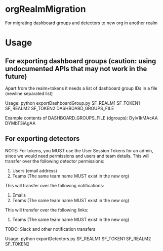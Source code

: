 # orgRealmMigration
For migrating dashboard groups and detectors to new org in another realm


# Usage

## For exporting dashboard groups (caution: using undocumented APIs that may not work in the future)

Apart from the realm+tokens it needs a list of dashboard group IDs in a file (newline separated list)
 
Usage: python exportDashboardGroup.py SF_REALM1 SF_TOKEN1 SF_REALM2 SF_TOKEN2 DASHBOARD_GROUPS_FILE
 
Example contents of DASHBOARD_GROUPS_FILE (dgroups):
Dylv1kMAcAA
DYMbT3iAgAA


## For exporting detectors

NOTE: For tokens, you MUST use the User Session Tokens for an admin, since we would need permissions and users and team details.
This will transfer over the following detector permissions:
1. Users (email address)
2. Teams (The same team name MUST exist in the new org)

This will transfer over the following notifications:
1. Emails
2. Teams (The same team name MUST exist in the new org)

This will transfer over the following links:
1. Teams (The same team name MUST exist in the new org)

TODO: Slack and other notification transfers

Usage: python exportDetectors.py SF_REALM1 SF_TOKEN1 SF_REALM2 SF_TOKEN2 